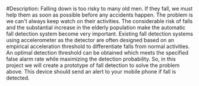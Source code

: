 #Description:
  Falling down is too risky to many old men. If they fall, we must help them as soon as possible before
any accidents happen. The problem is we can't always keep watch on their activities. The considerable
risk of falls and the substantial increase in the elderly population make the automatic fall detection
system become very important. Existing fall detection systems using accelerometer as the detector are
often designed based on an empirical acceleration threshold to differentiate falls from normal
activities. An optimal detection threshold can be obtained which meets the specified false alarm rate
while maximizing the detection probability. So, in this project we will create a prototype of fall
detection to solve the problem above. This device should send an alert to your mobile phone if fall is
detected.
